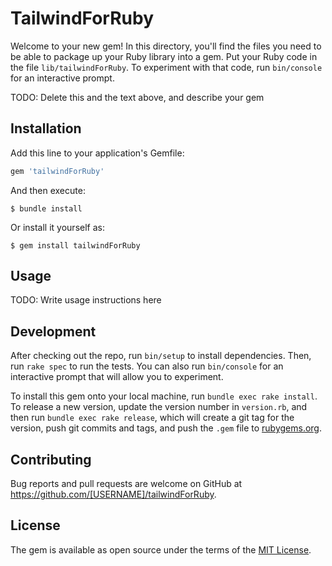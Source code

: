 # TailwindForRuby

Welcome to your new gem! In this directory, you'll find the files you need to be able to package up your Ruby library into a gem. Put your Ruby code in the file `lib/tailwindForRuby`. To experiment with that code, run `bin/console` for an interactive prompt.

TODO: Delete this and the text above, and describe your gem

## Installation

Add this line to your application's Gemfile:

```ruby
gem 'tailwindForRuby'
```

And then execute:

    $ bundle install

Or install it yourself as:

    $ gem install tailwindForRuby

## Usage

TODO: Write usage instructions here

## Development

After checking out the repo, run `bin/setup` to install dependencies. Then, run `rake spec` to run the tests. You can also run `bin/console` for an interactive prompt that will allow you to experiment.

To install this gem onto your local machine, run `bundle exec rake install`. To release a new version, update the version number in `version.rb`, and then run `bundle exec rake release`, which will create a git tag for the version, push git commits and tags, and push the `.gem` file to [rubygems.org](https://rubygems.org).

## Contributing

Bug reports and pull requests are welcome on GitHub at https://github.com/[USERNAME]/tailwindForRuby.


## License

The gem is available as open source under the terms of the [MIT License](https://opensource.org/licenses/MIT).

